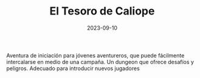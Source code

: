 ﻿---
title: El Tesoro de Caliope
summary: Primera aventura (esperemos de muchas) de la joven autora Caliope Iparraguirre, que tutorizada por su padre, nos muestra su opera prima.
authors:
  - Caliope Iparraguirre
  - Joseba Iparraguirre
date: 2023-09-10
type: post
categories:
- Comunidad
tags:
- Oneshot
- Dungeon
- Iniciación
minlevels: "1"
maxlevels: "2"
prices: gratis
session: "1"
mincharacters: "3"
maxcharacters: "5"
eval:  no oficial
cover: "el-tesoro-de-caliope.jpg"
download: "el-tesoro-de-caliope.pdf"
moreinfo: ""
license: "OGL"
draft: false
---
Aventura de iniciación para jóvenes aventureros, que puede fácilmente intercalarse en medio de una campaña.
Un dungeon que ofrece desafíos y peligros. Adecuado para introducir nuevos jugadores

